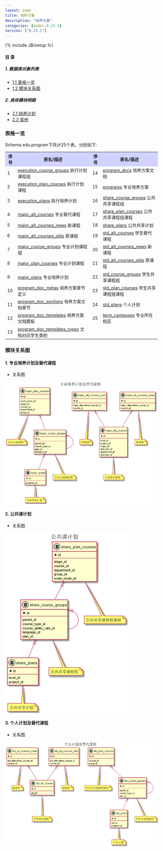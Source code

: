 ```yaml
---
layout: page
title: 培养方案 
description: "培养方案"
categories: [model-0.23.1]
version: ["0.23.1"]
---
```

{% include JB/setup %}

#### 目 录

##### 1. 数据库对象列表
  * [1.1 表格一览](index.html#表格一览)
  * [1.2 模块关系图](index.html#模块关系图)

##### 2. 具体模块明细
* [2.1 培养计划](plan.html)
* [2.2 其他](misc.html)

### 表格一览
Schema edu.program下共计25个表，分别如下:

<table class="table table-bordered table-striped table-condensed">
  <tr>
    <th style="background-color:#D0D3FF">序号</th>
    <th style="background-color:#D0D3FF">表名/描述</th>
    <th style="background-color:#D0D3FF">序号</th>
    <th style="background-color:#D0D3FF">表名/描述</th>
  </tr>
  <tr>
    <td>1</td>
    <td><a href="/edu/program/misc.html#表格-execution_course_groups-执行计划课程组">execution_course_groups</a> 执行计划课程组</td>
    <td>14</td>
    <td><a href="/edu/program/misc.html#表格-program_docs-培养方案文档">program_docs</a> 培养方案文档</td>
  </tr>
  <tr>
    <td>2</td>
    <td><a href="/edu/program/misc.html#表格-execution_plan_courses-执行计划课程">execution_plan_courses</a> 执行计划课程</td>
    <td>15</td>
    <td><a href="/edu/program/misc.html#表格-programs-专业培养方案">programs</a> 专业培养方案</td>
  </tr>
  <tr>
    <td>3</td>
    <td><a href="/edu/program/misc.html#表格-execution_plans-执行培养计划">execution_plans</a> 执行培养计划</td>
    <td>16</td>
    <td><a href="/edu/program/plan.html#表格-share_course_groups-公共共享课程组">share_course_groups</a> 公共共享课程组</td>
  </tr>
  <tr>
    <td>4</td>
    <td><a href="/edu/program/plan.html#表格-major_alt_courses-专业替代课程">major_alt_courses</a> 专业替代课程</td>
    <td>17</td>
    <td><a href="/edu/program/plan.html#表格-share_plan_courses-公共共享课程组课程">share_plan_courses</a> 公共共享课程组课程</td>
  </tr>
  <tr>
    <td>5</td>
    <td><a href="/edu/program/plan.html#表格-major_alt_courses_news-新课程">major_alt_courses_news</a> 新课程</td>
    <td>18</td>
    <td><a href="/edu/program/plan.html#表格-share_plans-公共共享计划">share_plans</a> 公共共享计划</td>
  </tr>
  <tr>
    <td>6</td>
    <td><a href="/edu/program/plan.html#表格-major_alt_courses_olds-原课程">major_alt_courses_olds</a> 原课程</td>
    <td>19</td>
    <td><a href="/edu/program/plan.html#表格-std_alt_courses-学生替代课程">std_alt_courses</a> 学生替代课程</td>
  </tr>
  <tr>
    <td>7</td>
    <td><a href="/edu/program/plan.html#表格-major_course_groups-专业计划课程组">major_course_groups</a> 专业计划课程组</td>
    <td>20</td>
    <td><a href="/edu/program/plan.html#表格-std_alt_courses_news-新课程">std_alt_courses_news</a> 新课程</td>
  </tr>
  <tr>
    <td>8</td>
    <td><a href="/edu/program/plan.html#表格-major_plan_courses-专业计划课程">major_plan_courses</a> 专业计划课程</td>
    <td>21</td>
    <td><a href="/edu/program/plan.html#表格-std_alt_courses_olds-原课程">std_alt_courses_olds</a> 原课程</td>
  </tr>
  <tr>
    <td>9</td>
    <td><a href="/edu/program/plan.html#表格-major_plans-专业培养计划">major_plans</a> 专业培养计划</td>
    <td>22</td>
    <td><a href="/edu/program/plan.html#表格-std_course_groups-学生共享课程组">std_course_groups</a> 学生共享课程组</td>
  </tr>
  <tr>
    <td>10</td>
    <td><a href="/edu/program/misc.html#表格-program_doc_metas-培养方案章节定义">program_doc_metas</a> 培养方案章节定义</td>
    <td>23</td>
    <td><a href="/edu/program/plan.html#表格-std_plan_courses-学生共享课程组课程">std_plan_courses</a> 学生共享课程组课程</td>
  </tr>
  <tr>
    <td>11</td>
    <td><a href="/edu/program/misc.html#表格-program_doc_sections-培养方案文档章节">program_doc_sections</a> 培养方案文档章节</td>
    <td>24</td>
    <td><a href="/edu/program/plan.html#表格-std_plans-个人计划">std_plans</a> 个人计划</td>
  </tr>
  <tr>
    <td>12</td>
    <td><a href="/edu/program/misc.html#表格-program_doc_templates-培养方案文档模板">program_doc_templates</a> 培养方案文档模板</td>
    <td>25</td>
    <td><a href="/edu/program/misc.html#表格-term_campuses-专业所在校区">term_campuses</a> 专业所在校区</td>
  </tr>
  <tr>
    <td>13</td>
    <td><a href="/edu/program/misc.html#表格-program_doc_templates_types-文档对应学生类别">program_doc_templates_types</a> 文档对应学生类别</td>
    <td></td>
    <td></td>
  </tr>
</table>

### 模块关系图


#### 1. 专业培养计划及替代课程
  * 关系图

![专业培养计划及替代课程](images/major.png)


#### 2. 公共课计划
  * 关系图

![公共课计划](images/share.png)


#### 3. 个人计划及替代课程
  * 关系图

![个人计划及替代课程](images/std_plan.png)


